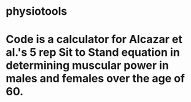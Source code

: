 # physiotools
# Code is a calculator for Alcazar et al.'s 5 rep Sit to Stand equation in determining muscular power in males and females over the age of 60.
